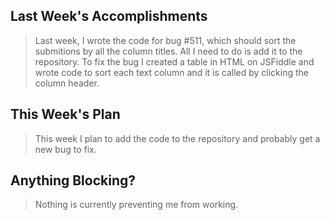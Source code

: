 <h2>Last Week's Accomplishments</h2>

<blockquote>
  <p>Last week, I wrote the code for bug #511, which should sort the submitions by all the column titles. All I need to do is add it to the repository. To fix the bug I created a table in HTML on JSFiddle and wrote code to sort each text column and it is called by clicking the column header.
</blockquote>

<h2>This Week's Plan</h2>

<blockquote>
  <p>This week I plan to add the code to the repository and probably get a new bug to fix.  </p>
</blockquote>

<h2>Anything Blocking?</h2>

<blockquote>
  <p>Nothing is currently preventing me from working. </p>
</blockquote>
